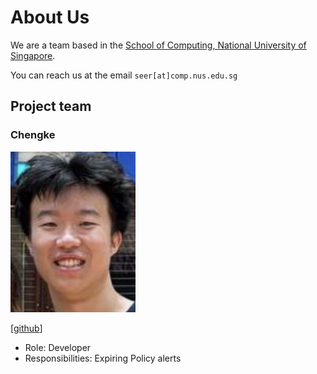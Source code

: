 # About Us

We are a team based in the [School of Computing, National University of Singapore](http://www.comp.nus.edu.sg).

You can reach us at the email `seer[at]comp.nus.edu.sg`

## Project team

### Chengke

<img src="images/ckaayy.png" width="200px">

[[github](https://github.com/ckaayy)]

* Role: Developer
* Responsibilities: Expiring Policy alerts


